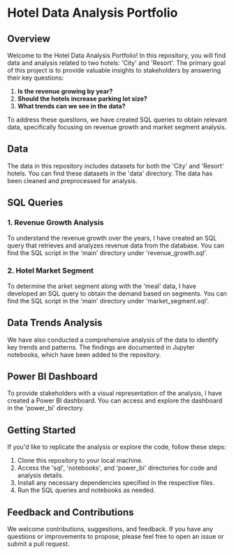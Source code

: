 # Hotel Data Analysis Portfolio

## Overview

Welcome to the Hotel Data Analysis Portfolio! In this repository, you will find data and analysis related to two hotels: 'City' and 'Resort'. The primary goal of this project is to provide valuable insights to stakeholders by answering their key questions:

1. **Is the revenue growing by year?**
2. **Should the hotels increase parking lot size?**
3. **What trends can we see in the data?**

To address these questions, we have created SQL queries to obtain relevant data, specifically focusing on revenue growth and market segment analysis.

## Data

The data in this repository includes datasets for both the 'City' and 'Resort' hotels. You can find these datasets in the 'data' directory. The data has been cleaned and preprocessed for analysis.

## SQL Queries

### 1. Revenue Growth Analysis

To understand the revenue growth over the years, I have created an SQL query that retrieves and analyzes revenue data from the database. You can find the SQL script in the 'main' directory under 'revenue_growth.sql'.

### 2. Hotel Market Segment

To determine the arket segment along with the 'meal' data, I have developed an SQL query to obtain the demand based on segments. You can find the SQL script in the 'main' directory under 'market_segment.sql'.

## Data Trends Analysis

We have also conducted a comprehensive analysis of the data to identify key trends and patterns. The findings are documented in Jupyter notebooks, which have been added to the repository.

## Power BI Dashboard

To provide stakeholders with a visual representation of the analysis, I have created a Power BI dashboard. You can access and explore the dashboard in the 'power_bi' directory.

## Getting Started

If you'd like to replicate the analysis or explore the code, follow these steps:

1. Clone this repository to your local machine.
2. Access the 'sql', 'notebooks', and 'power_bi' directories for code and analysis details.
3. Install any necessary dependencies specified in the respective files.
4. Run the SQL queries and notebooks as needed.

## Feedback and Contributions

We welcome contributions, suggestions, and feedback. If you have any questions or improvements to propose, please feel free to open an issue or submit a pull request.
